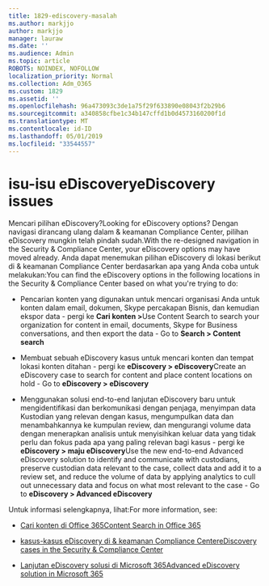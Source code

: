 ```yaml
---
title: 1829-ediscovery-masalah
ms.author: markjjo
author: markjjo
manager: lauraw
ms.date: ''
ms.audience: Admin
ms.topic: article
ROBOTS: NOINDEX, NOFOLLOW
localization_priority: Normal
ms.collection: Adm_O365
ms.custom: 1829
ms.assetid: ''
ms.openlocfilehash: 96a473093c3de1a75f29f633890e08043f2b29b6
ms.sourcegitcommit: a340858cfbe1c34b147cffd1b0d4573160200f1d
ms.translationtype: MT
ms.contentlocale: id-ID
ms.lasthandoff: 05/01/2019
ms.locfileid: "33544557"
---
```

# <a name="ediscovery-issues"></a><span data-ttu-id="24df3-102">isu-isu eDiscovery</span><span class="sxs-lookup"><span data-stu-id="24df3-102">eDiscovery issues</span></span>

<span data-ttu-id="24df3-103">Mencari pilihan eDiscovery?</span><span class="sxs-lookup"><span data-stu-id="24df3-103">Looking for eDiscovery options?</span></span> <span data-ttu-id="24df3-104">Dengan navigasi dirancang ulang dalam & keamanan Compliance Center, pilihan eDiscovery mungkin telah pindah sudah.</span><span class="sxs-lookup"><span data-stu-id="24df3-104">With the re-designed navigation in the Security & Compliance Center, your eDiscovery options may have moved already.</span></span>  <span data-ttu-id="24df3-105">Anda dapat menemukan pilihan eDiscovery di lokasi berikut di & keamanan Compliance Center berdasarkan apa yang Anda coba untuk melakukan:</span><span class="sxs-lookup"><span data-stu-id="24df3-105">You can find the eDiscovery options in the following locations in the Security & Compliance Center based on what you're trying to do:</span></span>

- <span data-ttu-id="24df3-106">Pencarian konten yang digunakan untuk mencari organisasi Anda untuk konten dalam email, dokumen, Skype percakapan Bisnis, dan kemudian ekspor data - pergi ke **Cari konten >**</span><span class="sxs-lookup"><span data-stu-id="24df3-106">Use Content Search to search your organization for content in email, documents, Skype for Business conversations, and then export the data - Go to **Search > Content search**</span></span>

- <span data-ttu-id="24df3-107">Membuat sebuah eDiscovery kasus untuk mencari konten dan tempat lokasi konten ditahan - pergi ke **eDiscovery > eDiscovery**</span><span class="sxs-lookup"><span data-stu-id="24df3-107">Create an eDiscovery case to search for content and place content locations on hold - Go to **eDiscovery > eDiscovery**</span></span>

- <span data-ttu-id="24df3-108">Menggunakan solusi end-to-end lanjutan eDiscovery baru untuk mengidentifikasi dan berkomunikasi dengan penjaga, menyimpan data Kustodian yang relevan dengan kasus, mengumpulkan data dan menambahkannya ke kumpulan review, dan mengurangi volume data dengan menerapkan analisis untuk menyisihkan keluar data yang tidak perlu dan fokus pada apa yang paling relevan bagi kasus - pergi ke **eDiscovery > maju eDiscovery**</span><span class="sxs-lookup"><span data-stu-id="24df3-108">Use the new end-to-end Advanced eDiscovery solution to identify and communicate with custodians, preserve custodian data relevant to the case, collect data and add it to a review set, and reduce the volume of data by applying analytics to cull out unnecessary data and focus on what most relevant to the case -  Go to **eDiscovery > Advanced eDiscovery**</span></span>

<span data-ttu-id="24df3-109">Untuk informasi selengkapnya, lihat:</span><span class="sxs-lookup"><span data-stu-id="24df3-109">For more information, see:</span></span>

- [<span data-ttu-id="24df3-110">Cari konten di Office 365</span><span class="sxs-lookup"><span data-stu-id="24df3-110">Content Search in Office 365</span></span>](https://docs.microsoft.com/office365/securitycompliance/content-search)

- [<span data-ttu-id="24df3-111">kasus-kasus eDiscovery di & keamanan Compliance Center</span><span class="sxs-lookup"><span data-stu-id="24df3-111">eDiscovery cases in the Security & Compliance Center</span></span>](https://docs.microsoft.com/office365/securitycompliance/ediscovery-cases)

- [<span data-ttu-id="24df3-112">Lanjutan eDiscovery solusi di Microsoft 365</span><span class="sxs-lookup"><span data-stu-id="24df3-112">Advanced eDiscovery solution in Microsoft 365</span></span>](https://docs.microsoft.com/office365/securitycompliance/compliance20/overview-ediscovery-20)
